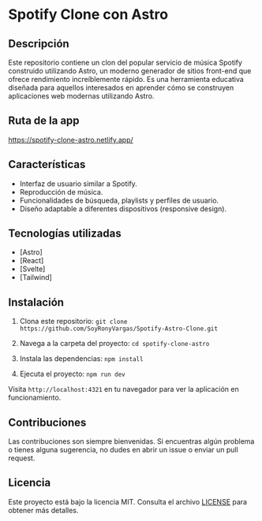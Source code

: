# Spotify Clone con Astro

## Descripción

Este repositorio contiene un clon del popular servicio de música Spotify construido utilizando Astro, un moderno generador de sitios front-end que ofrece rendimiento increíblemente rápido. Es una herramienta educativa diseñada para aquellos interesados en aprender cómo se construyen aplicaciones web modernas utilizando Astro.

## Ruta de la app

https://spotify-clone-astro.netlify.app/

## Características

- Interfaz de usuario similar a Spotify.
- Reproducción de música.
- Funcionalidades de búsqueda, playlists y perfiles de usuario.
- Diseño adaptable a diferentes dispositivos (responsive design).

## Tecnologías utilizadas

- [Astro]
- [React]
- [Svelte]
- [Tailwind]

## Instalación

1. Clona este repositorio:
   `git clone https://github.com/SoyRonyVargas/Spotify-Astro-Clone.git`

2. Navega a la carpeta del proyecto:
   `cd spotify-clone-astro`

3. Instala las dependencias:
   `npm install`

4. Ejecuta el proyecto:
   `npm run dev`

Visita `http://localhost:4321` en tu navegador para ver la aplicación en funcionamiento.

## Contribuciones

Las contribuciones son siempre bienvenidas. Si encuentras algún problema o tienes alguna sugerencia, no dudes en abrir un issue o enviar un pull request.

## Licencia

Este proyecto está bajo la licencia MIT. Consulta el archivo [LICENSE](LICENSE) para obtener más detalles.
